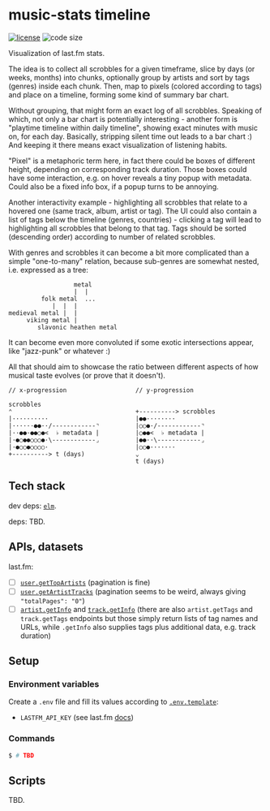 # music-stats timeline

  [![license][license-image]][license-url]
  ![code size][code-size-image]

Visualization of last.fm stats.

The idea is to collect all scrobbles for a given timeframe, slice by days (or weeks, months) into chunks,
optionally group by artists and sort by tags (genres) inside each chunk.
Then, map to pixels (colored according to tags) and place on a timeline, forming some kind of summary bar chart.

Without grouping, that might form an exact log of all scrobbles. Speaking of which,
not only a bar chart is potentially interesting - another form is "playtime timeline within daily timeline",
showing exact minutes with music on, for each day. Basically, stripping silent time out leads to a bar chart :)
And keeping it there means exact visualization of listening habits.

"Pixel" is a metaphoric term here, in fact there could be boxes of different height,
depending on corresponding track duration. Those boxes could have some interaction,
e.g. on hover reveals a tiny popup with metadata. Could also be a fixed info box, if a popup turns to be annoying.

Another interactivity example - highlighting all scrobbles that relate to a hovered one (same track, album, artist or tag).
The UI could also contain a list of tags below the timeline (genres, countries) - clicking a tag
will lead to highlighting all scrobbles that belong to that tag.
Tags should be sorted (descending order) according to number of related scrobbles.

With genres and scrobbles it can become a bit more complicated than a simple "one-to-many" relation,
because sub-genres are somewhat nested, i.e. expressed as a tree:

```
                  metal
                  |  |
         folk metal  ...
            |  |  |
medieval metal |  |
     viking metal |
        slavonic heathen metal
```

It can become even more convoluted if some exotic intersections appear, like "jazz-punk" or whatever :)

All that should aim to showcase the ratio between different aspects of how musical taste evolves (or prove that it doesn't).

```
// x-progression                   // y-progression

scrobbles
⌃                                  +----------> scrobbles
|··········                        |●●········
|······●●··/------------⌝          |○○●·/------------⌝
|··●●·●●○●<  ♭ metadata |          |○●●<  ♭ metadata |
|·●○●●○○○●·\------------⌟          |●●··\------------⌟
|·●○○●○○○○·                        |○○●·······
+----------> t (days)              ⌄
                                   t (days)
```

## Tech stack

dev deps:
[`elm`](https://guide.elm-lang.org).

deps: TBD.

## APIs, datasets

last.fm:
- [ ] [`user.getTopArtists`](https://www.last.fm/api/show/user.getTopArtists) (pagination is fine)
- [ ] [`user.getArtistTracks`](https://www.last.fm/api/show/user.getArtistTracks) (pagination seems to be weird, always giving `"totalPages": "0"`)
- [ ] [`artist.getInfo`](https://www.last.fm/api/show/artist.getInfo) and [`track.getInfo`](https://www.last.fm/api/show/track.getInfo) (there are also `artist.getTags` and `track.getTags` endpoints but those simply return lists of tag names and URLs, while `.getInfo` also supplies tags plus additional data, e.g. track duration)

## Setup

### Environment variables

Create a `.env` file and fill its values according to [`.env.template`](.env.template):

* `LASTFM_API_KEY` (see last.fm [docs](https://www.last.fm/api/authentication))

### Commands

```bash
$ # TBD
```

## Scripts

TBD.

[license-image]: https://img.shields.io/github/license/music-stats/timeline.svg?style=flat-square
[license-url]: https://github.com/music-stats/timeline/blob/master/LICENSE
[code-size-image]: https://img.shields.io/github/languages/code-size/music-stats/timeline.svg?style=flat-square
